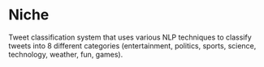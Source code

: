 # Niche

Tweet classification system that uses various NLP techniques to classify tweets into 8 different categories (entertainment, politics, sports, science, technology, weather, fun, games).
